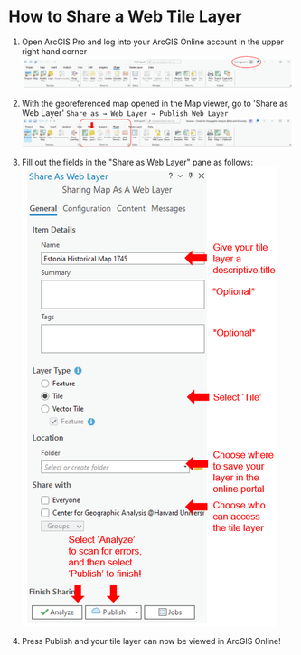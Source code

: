 # How to Share a Web Tile Layer

1. Open ArcGIS Pro and log into your ArcGIS Online account in the upper right hand corner ![Screenshot ArcGIS log in](media/sign-in.PNG)

2. With the georeferenced map opened in the Map viewer, go to 'Share as Web Layer' `Share as → Web Layer → Publish Web Layer` ![Screenshot of sharing ribbon](media/share-as.PNG)

3. Fill out the fields in the "Share as Web Layer" pane as follows: 
![Screenshot publishing pane](media/publishing.PNG)

4. Press Publish and your tile layer can now be viewed in ArcGIS Online!
